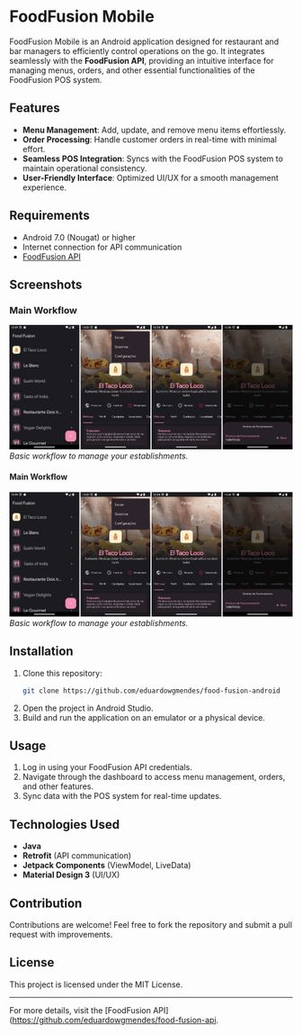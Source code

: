 # FoodFusion Mobile

FoodFusion Mobile is an Android application designed for restaurant and bar managers to efficiently control operations on the go. It integrates seamlessly with the **FoodFusion API**, providing an intuitive interface for managing menus, orders, and other essential functionalities of the FoodFusion POS system.

## Features
- **Menu Management**: Add, update, and remove menu items effortlessly.
- **Order Processing**: Handle customer orders in real-time with minimal effort.
- **Seamless POS Integration**: Syncs with the FoodFusion POS system to maintain operational consistency.
- **User-Friendly Interface**: Optimized UI/UX for a smooth management experience.

## Requirements
- Android 7.0 (Nougat) or higher
- Internet connection for API communication
- [FoodFusion API](https://github.com/eduardowgmendes/food-fusion-api)

## Screenshots
### Main Workflow
![Basic Workflow](https://github.com/eduardowgmendes/food-fusion-android/blob/main/screenshots/main-management-workflow)
*Basic workflow to manage your establishments.*

#### Main Workflow
![Basic Workflow](https://github.com/eduardowgmendes/food-fusion-android/blob/main/screenshots/main-management-workflow)
*Basic workflow to manage your establishments.*


## Installation
1. Clone this repository:
   ```sh
   git clone https://github.com/eduardowgmendes/food-fusion-android
   ```
2. Open the project in Android Studio.
3. Build and run the application on an emulator or a physical device.

## Usage
1. Log in using your FoodFusion API credentials.
2. Navigate through the dashboard to access menu management, orders, and other features.
3. Sync data with the POS system for real-time updates.

## Technologies Used
- **Java**
- **Retrofit** (API communication)
- **Jetpack Components** (ViewModel, LiveData)
- **Material Design 3** (UI/UX)

## Contribution
Contributions are welcome! Feel free to fork the repository and submit a pull request with improvements.

## License
This project is licensed under the MIT License.

---
For more details, visit the [FoodFusion API](https://github.com/eduardowgmendes/food-fusion-api.


